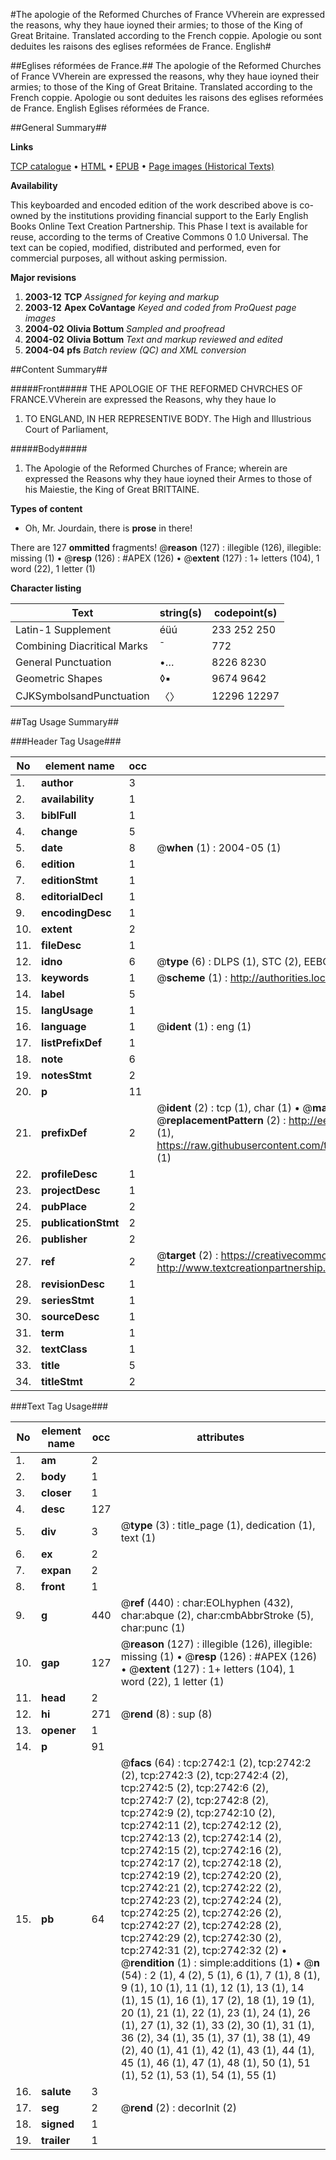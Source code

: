 #The apologie of the Reformed Churches of France VVherein are expressed the reasons, why they haue ioyned their armies; to those of the King of Great Britaine. Translated according to the French coppie. Apologie ou sont deduites les raisons des eglises reformées de France. English#

##Eglises réformées de France.##
The apologie of the Reformed Churches of France VVherein are expressed the reasons, why they haue ioyned their armies; to those of the King of Great Britaine. Translated according to the French coppie.
Apologie ou sont deduites les raisons des eglises reformées de France. English
Eglises réformées de France.

##General Summary##

**Links**

[TCP catalogue](http://www.ota.ox.ac.uk/tcp/)  • 
[HTML](http://tei.it.ox.ac.uk/tcp/Texts-HTML/free/A01/A01180.html)  • 
[EPUB](http://tei.it.ox.ac.uk/tcp/Texts-EPUB/free/A01/A01180.epub) • 
[Page images (Historical Texts)](https://data.historicaltexts.jisc.ac.uk/view?pubId=eebo-99838366e&pageId=eebo-99838366e-2742-1)

**Availability**

This keyboarded and encoded edition of the
	       work described above is co-owned by the institutions
	       providing financial support to the Early English Books
	       Online Text Creation Partnership. This Phase I text is
	       available for reuse, according to the terms of Creative
	       Commons 0 1.0 Universal. The text can be copied,
	       modified, distributed and performed, even for
	       commercial purposes, all without asking permission.

**Major revisions**

1. __2003-12__ __TCP__ *Assigned for keying and markup*
1. __2003-12__ __Apex CoVantage__ *Keyed and coded from ProQuest page images*
1. __2004-02__ __Olivia Bottum__ *Sampled and proofread*
1. __2004-02__ __Olivia Bottum__ *Text and markup reviewed and edited*
1. __2004-04__ __pfs__ *Batch review (QC) and XML conversion*

##Content Summary##

#####Front#####
THE APOLOGIE OF THE REFORMED CHVRCHES OF FRANCE.VVherein are expressed the Reasons, why they haue Io
1. TO ENGLAND, IN HER REPRESENTIVE BODY. The High and Illustrious Court of Parliament,

#####Body#####

1. The Apologie of the Reformed Churches of France; wherein are expressed the Reasons why they haue ioyned their Armes to those of his Maiestie, the King of Great BRITTAINE.

**Types of content**

  * Oh, Mr. Jourdain, there is **prose** in there!

There are 127 **ommitted** fragments! 
 @__reason__ (127) : illegible (126), illegible: missing (1)  •  @__resp__ (126) : #APEX (126)  •  @__extent__ (127) : 1+ letters (104), 1 word (22), 1 letter (1)

**Character listing**


|Text|string(s)|codepoint(s)|
|---|---|---|
|Latin-1 Supplement|éüú|233 252 250|
|Combining             Diacritical Marks|̄|772|
|General Punctuation|•…|8226 8230|
|Geometric Shapes|◊▪|9674 9642|
|CJKSymbolsandPunctuation|〈〉|12296 12297|

##Tag Usage Summary##

###Header Tag Usage###

|No|element name|occ|attributes|
|---|---|---|---|
|1.|__author__|3||
|2.|__availability__|1||
|3.|__biblFull__|1||
|4.|__change__|5||
|5.|__date__|8| @__when__ (1) : 2004-05 (1)|
|6.|__edition__|1||
|7.|__editionStmt__|1||
|8.|__editorialDecl__|1||
|9.|__encodingDesc__|1||
|10.|__extent__|2||
|11.|__fileDesc__|1||
|12.|__idno__|6| @__type__ (6) : DLPS (1), STC (2), EEBO-CITATION (1), PROQUEST (1), VID (1)|
|13.|__keywords__|1| @__scheme__ (1) : http://authorities.loc.gov/ (1)|
|14.|__label__|5||
|15.|__langUsage__|1||
|16.|__language__|1| @__ident__ (1) : eng (1)|
|17.|__listPrefixDef__|1||
|18.|__note__|6||
|19.|__notesStmt__|2||
|20.|__p__|11||
|21.|__prefixDef__|2| @__ident__ (2) : tcp (1), char (1)  •  @__matchPattern__ (2) : ([0-9\-]+):([0-9IVX]+) (1), (.+) (1)  •  @__replacementPattern__ (2) : http://eebo.chadwyck.com/downloadtiff?vid=$1&page=$2 (1), https://raw.githubusercontent.com/textcreationpartnership/Texts/master/tcpchars.xml#$1 (1)|
|22.|__profileDesc__|1||
|23.|__projectDesc__|1||
|24.|__pubPlace__|2||
|25.|__publicationStmt__|2||
|26.|__publisher__|2||
|27.|__ref__|2| @__target__ (2) : https://creativecommons.org/publicdomain/zero/1.0/ (1), http://www.textcreationpartnership.org/docs/. (1)|
|28.|__revisionDesc__|1||
|29.|__seriesStmt__|1||
|30.|__sourceDesc__|1||
|31.|__term__|1||
|32.|__textClass__|1||
|33.|__title__|5||
|34.|__titleStmt__|2||


###Text Tag Usage###

|No|element name|occ|attributes|
|---|---|---|---|
|1.|__am__|2||
|2.|__body__|1||
|3.|__closer__|1||
|4.|__desc__|127||
|5.|__div__|3| @__type__ (3) : title_page (1), dedication (1), text (1)|
|6.|__ex__|2||
|7.|__expan__|2||
|8.|__front__|1||
|9.|__g__|440| @__ref__ (440) : char:EOLhyphen (432), char:abque (2), char:cmbAbbrStroke (5), char:punc (1)|
|10.|__gap__|127| @__reason__ (127) : illegible (126), illegible: missing (1)  •  @__resp__ (126) : #APEX (126)  •  @__extent__ (127) : 1+ letters (104), 1 word (22), 1 letter (1)|
|11.|__head__|2||
|12.|__hi__|271| @__rend__ (8) : sup (8)|
|13.|__opener__|1||
|14.|__p__|91||
|15.|__pb__|64| @__facs__ (64) : tcp:2742:1 (2), tcp:2742:2 (2), tcp:2742:3 (2), tcp:2742:4 (2), tcp:2742:5 (2), tcp:2742:6 (2), tcp:2742:7 (2), tcp:2742:8 (2), tcp:2742:9 (2), tcp:2742:10 (2), tcp:2742:11 (2), tcp:2742:12 (2), tcp:2742:13 (2), tcp:2742:14 (2), tcp:2742:15 (2), tcp:2742:16 (2), tcp:2742:17 (2), tcp:2742:18 (2), tcp:2742:19 (2), tcp:2742:20 (2), tcp:2742:21 (2), tcp:2742:22 (2), tcp:2742:23 (2), tcp:2742:24 (2), tcp:2742:25 (2), tcp:2742:26 (2), tcp:2742:27 (2), tcp:2742:28 (2), tcp:2742:29 (2), tcp:2742:30 (2), tcp:2742:31 (2), tcp:2742:32 (2)  •  @__rendition__ (1) : simple:additions (1)  •  @__n__ (54) : 2 (1), 4 (2), 5 (1), 6 (1), 7 (1), 8 (1), 9 (1), 10 (1), 11 (1), 12 (1), 13 (1), 14 (1), 15 (1), 16 (1), 17 (2), 18 (1), 19 (1), 20 (1), 21 (1), 22 (1), 23 (1), 24 (1), 26 (1), 27 (1), 32 (1), 33 (2), 30 (1), 31 (1), 36 (2), 34 (1), 35 (1), 37 (1), 38 (1), 49 (2), 40 (1), 41 (1), 42 (1), 43 (1), 44 (1), 45 (1), 46 (1), 47 (1), 48 (1), 50 (1), 51 (1), 52 (1), 53 (1), 54 (1), 55 (1)|
|16.|__salute__|3||
|17.|__seg__|2| @__rend__ (2) : decorInit (2)|
|18.|__signed__|1||
|19.|__trailer__|1||
